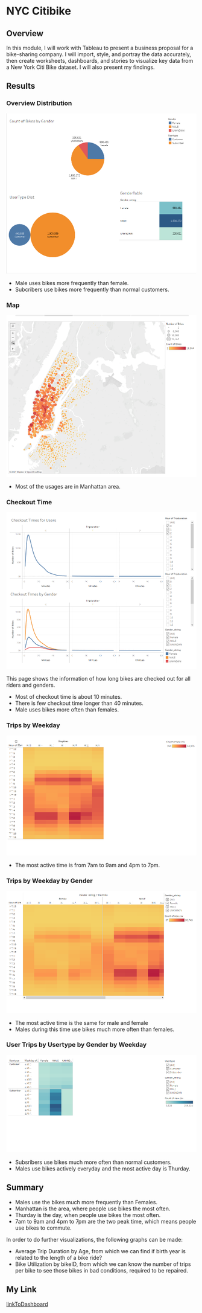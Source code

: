 # NYC Citibike 

## Overview
In this module, I will work with Tableau to present a business proposal for a bike-sharing company. 
I will import, style, and portray the data accurately, then create worksheets, dashboards, and stories to visualize key data from a New York Citi Bike dataset.
I will also present my findings.


## Results

### Overview Distribution
![Overview](overview.png)

 - Male uses bikes more frequently than female.
 - Subcribers use bikes more frequently than normal customers.

### Map
![Map](map.png)

 - Most of the usages are in Manhattan area.

### Checkout Time
![Checkout Time](checkout.png)

This page shows the information of how long bikes are checked out for all riders and genders.
 - Most of checkout time is about 10 minutes. 
 - There is few checkout time longer than 40 minutes.
 - Male uses bikes more often than females.

### Trips by Weekday
![Trips by Weekday](trip1.png)

 - The most active time is from 7am to 9am and 4pm to 7pm.


### Trips by Weekday by Gender
![Trips by Weekday by Gender](trip2.png)

 - The most active time is the same for male and female
 - Males during this time use bikes much more often than females. 

###  User Trips by Usertype by Gender by Weekday
![User Trips](trip3.png)

 - Subsribers use bikes much more often than normal customers.
 - Males use bikes actively everyday and the most active day is Thurday.

## Summary
 - Males use the bikes much more frequently than Females.
 - Manhattan is the area, where people use bikes the most often.
 - Thurday is the day, when people use bikes the most often.
 - 7am to 9am and 4pm to 7pm are the two peak time, which means people use bikes to commute.

In order to do further visualizations, the following graphs can be made:
 -  Average Trip Duration by Age, from which we can find if birth year is related to the length of a bike ride?
 -  Bike Utilization by bikeID, from which we can know the number of trips per bike to see those bikes in bad conditions, required to be repaired. 

## My Link
[linkToDashboard](https://public.tableau.com/profile/wenzhi.dong#!/)
